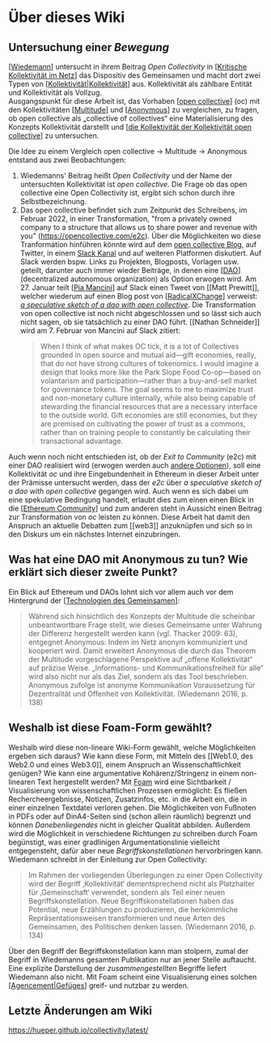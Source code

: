 # Über dieses Wiki

## Untersuchung einer _Bewegung_
[[Wiedemann]] untersucht in ihrem Beitrag _Open Collectivity_ in [[Kritische Kollektivität im Netz]] das Dispositiv des Gemeinsamen und macht dort zwei Typen von [[Kollektivität|Kollektivität]] aus. Kollektivität als zählbare Entität und Kollektivität als Vollzug.  
Ausgangspunkt für diese Arbeit ist, das Vorhaben [[open collective]] (oc) mit den Kollektivitäten [[Multitude]] und [[Anonymous]] zu vergleichen, zu fragen, ob open collective als „collective of collectives“ eine Materialisierung des Konzepts Kollektivität darstellt und [[die Kollektivität der Kollektivität open collective]] zu untersuchen.

Die Idee zu einem Vergleich open collective → Multitude → Anonymous entstand aus zwei Beobachtungen:
1. Wiedemanns' Beitrag heißt _Open Collectivity_ und der Name der untersuchten Kollektivität ist _open collective_. Die Frage ob das open collective eine Open Collectivity ist, ergibt sich schon durch ihre Selbstbezeichnung.
2. Das open collective befindet sich zum Zeitpunkt des Schreibens, im Februar 2022, in einer Transformation, "from a privately owned company to a structure that allows us to share power and revenue with you" (https://opencollective.com/e2c). Über die Möglichkeiten wo diese Tranformation hinführen könnte wird auf dem [open collective Blog](https://blog.opencollective.com/), auf Twitter, in einem [Slack Kanal](https://app.slack.com/client/T0HSL38JD/C02777CBKTP) und auf weiteren Platformen diskutiert. Auf Slack werden bspw. Links zu Projekten, Blogposts, Vorlagen usw. geteilt, darunter auch immer wieder Beiträge, in denen eine [[DAO]] (decentralized autonomous organization) als Option erwogen wird. Am 27. Januar teilt [[Pia Mancini]] auf Slack einen Tweet von [[Matt Prewitt]], welcher wiederum auf einen Blog post von [[RadicalXChange]] verweist: [_a speculative sketch of a dao with open collective_](https://www.radicalxchange.org/media/blog/a-speculative-sketch-of-a-dao-with-open-collective/). Die Transformation von open collective ist noch nicht abgeschlossen und so lässt sich auch nicht sagen, ob sie tatsächlich zu einer DAO führt. [[Nathan Schneider]] wird am 7. Februar von Mancini auf Slack zitiert:  
   > When I think of what makes OC tick, it is a lot of Collectives grounded in open source and mutual aid—gift economies, really, that do not have strong cultures of tokenomics. I would imagine a design that looks more like the Park Slope Food Co-op—based on volantarism and participation—rather than a buy-and-sell market for governance tokens. The goal seems to me to maximize trust and non-monetary culture internally, while also being capable of stewarding the financial resources that are a necessary interface to the outside world. Gift economies are still economies, but they are premised on cultivating the power of trust as a commons, rather than on training people to constantly be calculating their transactional advantage.

Auch wenn noch nicht entschieden ist, ob der _Exit to Community_ (e2c) mit einer DAO realisiert wird (erwogen werden auch [andere Optionen](https://blog.opencollective.com/exit-to-community-part-2/)), soll eine Kollektivität _oc_ und ihre Eingebundenheit in Ethereum in dieser Arbeit unter der Prämisse untersucht werden, dass der _e2c_ über _a speculative sketch of a dao with open collective_ gegangen wird. Auch wenn es sich dabei um eine spekulative Bedingung handelt, erlaubt dies zum einen einen Blick in die [[Ethereum Community]] und zum anderen steht in Aussicht einen Beitrag zur Transformation von _oc_ leisten zu können. Diese Arbeit hat damit den Anspruch an aktuelle Debatten zum [[web3]] anzuknüpfen und sich so in den Diskurs um ein nächstes Internet einzubringen.

## Was hat eine DAO mit Anonymous zu tun? Wie erklärt sich dieser zweite Punkt? 

Ein Blick auf Ethereum und DAOs lohnt sich vor allem auch vor dem Hintergrund der [[Technologien des Gemeinsamen]]:
> Während sich hinsichtlich des Konzepts der Multitude die scheinbar unbeantwortbare Frage stellt, wie dieses Gemeinsame unter Wahrung der Differenz hergestellt werden kann (vgl. Thacker 2009: 63), entgegnet Anonymous: Indem im Netz anonym kommuniziert und kooperiert wird. Damit erweitert Anonymous die durch das Theorem der Multitude vorgeschlagene Perspektive auf „offene Kollektivität“ auf präzise Weise. „Informations- und Kommunikationsfreiheit für alle“ wird also nicht nur als das Ziel, sondern als das Tool beschrieben. Anonymous zufolge ist anonyme Kommunikation Voraussetzung für Dezentralität und Offenheit von Kollektivität. (Wiedemann 2016, p. 138)

## Weshalb ist diese Foam-Form gewählt?
Weshalb wird diese non-lineare Wiki-Form gewählt, welche Möglichkeiten ergeben sich daraus? Wie kann diese Form, mit Mitteln des [[Web1.0, des Web2.0 und eines Web3.0]], einem Anspruch an Wissenschaftlichkeit genügen? Wie kann eine argumentative Kohärenz/Stringenz in einem non-linearen Text hergestellt werden?
Mit [Foam](https://foambubble.github.io/) wird eine Sichtbarkeit / Visualisierung von wissenschaftlichen Prozessen ermöglicht: Es fließen Rechercheergebnisse, Notizen, Zusatzinfos, etc. in die Arbeit ein, die in einer einzelnen Textdatei verloren gehen. Die Möglichkeiten von Fußnoten in PDFs oder auf DinA4-Seiten sind (schon allein räumlich) begrenzt und können _Danebenliegendes_ nicht in gleicher Qualität abbilden. Außerdem wird die Möglichkeit in verschiedene Richtungen zu schreiben durch Foam begünstigt, was einer gradlinigen Argumentationslinie vielleicht entgegensteht, dafür aber neue _Begriffskonstellationen_ hervorbringen kann. Wiedemann schreibt in der Einleitung zur Open Collectivity:
> Im Rahmen der vorliegenden Überlegungen zu einer Open Collectivity wird der Begriff ‚Kollektivität‘ dementsprechend nicht als Platzhalter für ‚Gemeinschaft‘ verwendet, sondern als Teil einer neuen Begriffskonstellation. Neue Begriffskonstellationen haben das Potential, neue Erzählungen zu produzieren, die herkömmliche Repräsentationsweisen transformieren und neue Arten des Gemeinsamen, des Politischen denken lassen. (Wiedemann 2016, p. 134)

Über den Begriff der Begriffskonstellation kann man stolpern, zumal der Begriff in Wiedemanns gesamten Publikation nur an jener Stelle auftaucht. Eine explizite Darstellung der _zusammengestellten_ Begriffe liefert Wiedemann also nicht. Mit Foam scheint eine Visualisierung eines solchen [[Agencement|Gefüges]] greif- und nutzbar zu werden.

## Letzte Änderungen am Wiki
https://hueper.github.io/collectivity/latest/



[//begin]: # "Autogenerated link references for markdown compatibility"
[Wiedemann]: docs/Wiedemann.md "Carolin Wiedemann"
[Kritische Kollektivität im Netz]: <Kritische Kollektivität im Netz.md> "Kritische Kollektivität im Netz"
[Kollektivität|Kollektivität]: docs/Kollektivität.md "(Ambiguitäten der) Kollektivität"
[open collective]: <docs/Open Collective.md> "Open Collective"
[Multitude]: docs/Multitude.md "Multitude"
[Anonymous]: docs/Anonymous.md "Anonymous"
[die Kollektivität der Kollektivität open collective]: <docs/die Kollektivität der Kollektivität open collective.md> "die Kollektivität der Kollektivität open collective"
[DAO]: DAO.md "DAO"
[Pia Mancini]: <docs/Pia Mancini.md> "Pia Mancini"
[RadicalXChange]: docs/RadicalxChange.md "RadicalxChange"
[Ethereum Community]: <docs/Ethereum community.md> "Ethereum community"
[Technologien des Gemeinsamen]: <docs/Technologien des Gemeinsamen.md> "Technologien des Gemeinsamen"
[Agencement|Gefüges]: docs/Agencement.md "Agencement (Assemblage, Verkettung, Gefüge)"
[//end]: # "Autogenerated link references"
